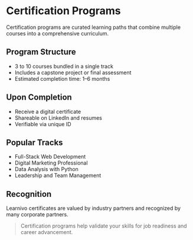 # Certification Programs

Certification programs are curated learning paths that combine multiple courses into a comprehensive curriculum.

## Program Structure

- 3 to 10 courses bundled in a single track
- Includes a capstone project or final assessment
- Estimated completion time: 1–6 months

## Upon Completion

- Receive a digital certificate
- Shareable on LinkedIn and resumes
- Verifiable via unique ID

## Popular Tracks

- Full-Stack Web Development
- Digital Marketing Professional
- Data Analysis with Python
- Leadership and Team Management

## Recognition

Learnivo certificates are valued by industry partners and recognized by many corporate partners.

> Certification programs help validate your skills for job readiness and career advancement.
